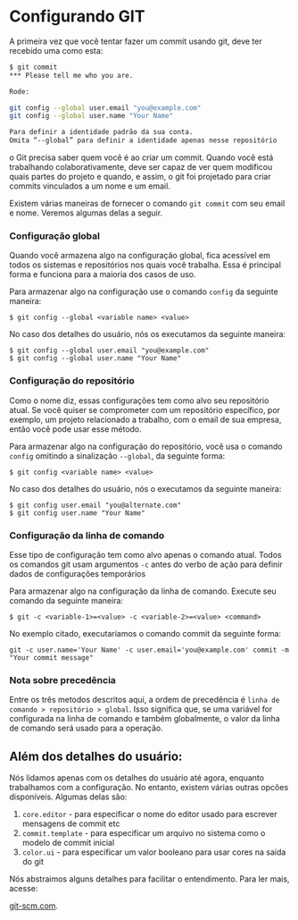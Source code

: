 # Configurando GIT

A primeira vez que você tentar fazer um commit usando git, deve ter recebido uma como esta:

```bash
$ git commit
*** Please tell me who you are.

Rode:

git config --global user.email "you@example.com"
git config --global user.name "Your Name"

Para definir a identidade padrão da sua conta.
Omita “--global” para definir a identidade apenas nesse repositório
```

o Git precisa saber quem você é ao criar um commit. Quando você está trabalhando colaborativamente, deve ser capaz de ver quem modificou quais partes do projeto e quando, e assim, o git foi projetado para criar commits vinculados a um nome e um email.

Existem várias maneiras de fornecer o comando `git commit` com seu email e nome. Veremos algumas delas a seguir.

### Configuração global

Quando você armazena algo na configuração global, fica acessível em todos os sistemas e repositórios nos quais você trabalha. Essa é principal forma e funciona para a maioria dos casos de uso.

Para armazenar algo na configuração use o comando `config` da seguinte maneira:

`$ git config --global <variable name> <value>`

No caso dos detalhes do usuário, nós os executamos da seguinte maneira:

```
$ git config --global user.email "you@example.com"
$ git config --global user.name "Your Name"
```

### Configuração do repositório

Como o nome diz, essas configurações tem como alvo seu repositório atual. Se você quiser se comprometer com um repositório específico, por exemplo, um projeto relacionado a trabalho, com o email de sua empresa, então você pode usar esse método.

Para armazenar algo na configuração do repositório, você usa o comando `config` omitindo a sinalização `--global`, da seguinte forma:

`$ git config <variable name> <value>`

No caso dos detalhes do usuário, nós o executamos da seguinte maneira:

```
$ git config user.email "you@alternate.com"
$ git config user.name "Your Name"
```

### Configuração da linha de comando

Esse tipo de configuração tem como alvo apenas o comando atual. Todos os comandos git usam argumentos `-c` antes do verbo de ação para definir dados de configurações temporários

Para armazenar algo na configuração da linha de comando. Execute seu comando da seguinte maneira:

`$ git -c <variable-1>=<value> -c <variable-2>=<value> <command>`

No exemplo citado, executaríamos o comando commit da seguinte forma:

`git -c user.name='Your Name' -c user.email='you@example.com' commit -m "Your commit message"`

### Nota sobre precedência

Entre os três metodos descritos aqui, a ordem de precedência é `linha de comando > repositório > global`. Isso significa que, se uma variável for configurada na linha de comando e também globalmente, o valor da linha de comando será usado para a operação.

## Além dos detalhes do usuário:

Nós lidamos apenas com os detalhes do usuário até agora, enquanto trabalhamos com a configuração. No entanto, existem várias outras opcões disponíveis. Algumas delas são:

1. `core.editor` - para especificar o nome do editor usado para escrever mensagens de commit etc
2. `commit.template` - para especificar um arquivo no sistema como o modelo de commit inicial
3. `color.ui` - para especificar um valor booleano para usar cores na saída do git

Nós abstraimos alguns detalhes para facilitar o entendimento. Para ler mais, acesse:

[git-scm.com](https://git-scm.com/book/en/v2/Customizing-Git-Git-Configuration).
